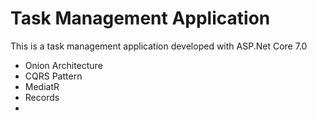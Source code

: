 # Task Management Application
 This is a task management application developed with ASP.Net Core 7.0

- Onion Architecture
- CQRS Pattern
- MediatR
- Records
- 

